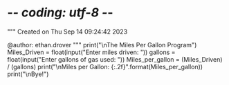 # -*- coding: utf-8 -*-
"""
Created on Thu Sep 14 09:24:42 2023

@author: ethan.drover
"""
print("\nThe Miles Per Gallon Program")
Miles_Driven = float(input("Enter miles driven:            "))
gallons = float(input("Enter gallons of gas used:     "))
Miles_per_gallon = (Miles_Driven) / (gallons)
print("\nMiles per Gallon:              {:.2f}".format(Miles_per_gallon))
print("\nBye!")
